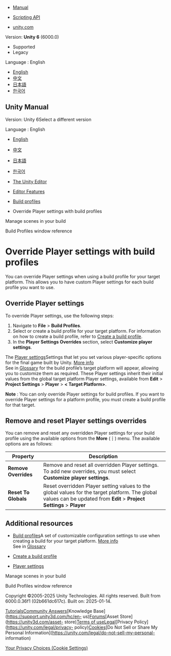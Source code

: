 [](https://docs.unity3d.com)

  * [Manual](../Manual/index.html)
  * [Scripting API](../ScriptReference/index.html)

  * [unity.com](https://unity.com/)

Version: **Unity 6** (6000.0)

  * Supported
  * Legacy

Language : English

  * [English](/Manual/override-player-settings.html)
  * [中文](/cn/current/Manual/override-player-settings.html)
  * [日本語](/ja/current/Manual/override-player-settings.html)
  * [한국어](/kr/current/Manual/override-player-settings.html)

[](https://docs.unity3d.com)

## Unity Manual

Version: Unity 6Select a different version

Language : English

  * [English](/Manual/override-player-settings.html)
  * [中文](/cn/current/Manual/override-player-settings.html)
  * [日本語](/ja/current/Manual/override-player-settings.html)
  * [한국어](/kr/current/Manual/override-player-settings.html)

  * [The Unity Editor](unity-editor.html)
  * [Editor Features](EditorFeatures.html)
  * [Build profiles](BuildSettings.html)
  * Override Player settings with build profiles

[](build-profile-scene-list.html)

Manage scenes in your build

[](build-profiles-reference.html)

Build Profiles window reference

# Override Player settings with build profiles

You can override Player settings when using a build profile for your target
platform. This allows you to have custom Player settings for each build
profile you want to use.

## Override Player settings

To override Player settings, use the following steps:

  1. Navigate to **File** > **Build Profiles**.
  2. Select or create a build profile for your target platform. For information on how to create a build profile, refer to [Create a build profile](create-build-profile.html).
  3. In the **Player Settings Overrides** section, select **Customize player settings**.

The [Player settings](class-PlayerSettings.html)Settings that let you set
various player-specific options for the final game built by Unity. [More
info](class-PlayerSettings.html)  
See in [Glossary](Glossary.html#PlayerSettings) for the build profile’s target
platform will appear, allowing you to customize them as required. These Player
settings inherit their initial values from the global target platform Player
settings, available from **Edit** > **Project Settings** > **Player** > **<
Target Platform>**.

**Note** : You can only override Player settings for build profiles. If you
want to override Player settings for a platform profile, you must create a
build profile for that target.

## Remove and reset Player settings overrides

You can remove and reset any overridden Player settings for your build profile
using the available options from the **More** (**⋮**) menu. The available
options are as follows:

**Property** | **Description**  
---|---  
**Remove Overrides** | Remove and reset all overridden Player settings. To add new overrides, you must select **Customize player settings**.  
**Reset To Globals** | Reset overridden Player setting values to the global values for the target platform. The global values can be updated from **Edit** > **Project Settings** > **Player**  
  
## Additional resources

  * [Build profiles](build-profiles.html)A set of customizable configuration settings to use when creating a build for your target platform. [More info](build-profiles.html)  
See in [Glossary](Glossary.html#Buildprofile)

  * [Create a build profile](create-build-profile.html)
  * [Player settings](class-PlayerSettings.html)

[](build-profile-scene-list.html)

Manage scenes in your build

[](build-profiles-reference.html)

Build Profiles window reference

Copyright ©2005-2025 Unity Technologies. All rights reserved. Built from
6000.0.36f1 (02b661dc617c). Built on: 2025-01-14.

[Tutorials](https://learn.unity.com/)[Community
Answers](https://answers.unity3d.com)[Knowledge
Base](https://support.unity3d.com/hc/en-
us)[Forums](https://forum.unity3d.com)[Asset Store](https://unity3d.com/asset-
store)[Terms of
use](https://docs.unity3d.com/Manual/TermsOfUse.html)[Legal](https://unity.com/legal)[Privacy
Policy](https://unity.com/legal/privacy-
policy)[Cookies](https://unity.com/legal/cookie-policy)[Do Not Sell or Share
My Personal Information](https://unity.com/legal/do-not-sell-my-personal-
information)

[Your Privacy Choices (Cookie Settings)](javascript:void\(0\);)

